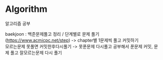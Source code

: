 # Algorithm
알고리즘 공부 <br>

baekjoon : 백준문제풀고 정리 / 단계별로 문제 풀기 (https://www.acmicpc.net/step) -> chapter별 1문제씩 풀고 커밋하기 <br>
모르는문제 못풀면 커밋한후다시풀기 -> 못푼문제 다시풀고 공부해서 푼문제 커밋, 문제 풀고 잘모르는문제 다시 풀기


